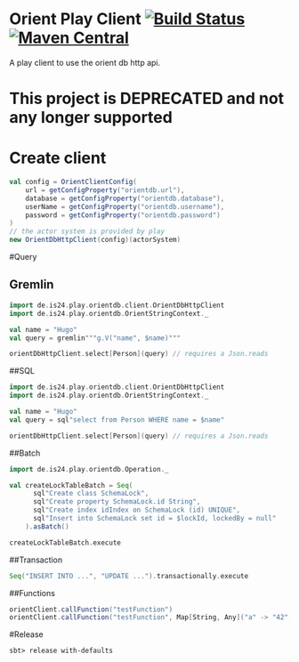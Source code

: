 # Orient Play Client [![Build Status](https://travis-ci.org/ImmobilienScout24/play-orientdb-client.svg)](https://travis-ci.org/ImmobilienScout24/play-orientdb-client) [![Maven Central](https://maven-badges.herokuapp.com/maven-central/de.is24/play-orientdb-client_2.11/badge.svg)](https://maven-badges.herokuapp.com/maven-central/de.is24/play-orientdb-client_2.11)
A play client to use the orient db http api.

# This project is DEPRECATED and not any longer supported

# Create client
```scala
val config = OrientClientConfig(
    url = getConfigProperty("orientdb.url"),
    database = getConfigProperty("orientdb.database"),
    userName = getConfigProperty("orientdb.username"),
    password = getConfigProperty("orientdb.password")
)
// the actor system is provided by play
new OrientDbHttpClient(config)(actorSystem)
```

#Query
## Gremlin
```scala
import de.is24.play.orientdb.client.OrientDbHttpClient
import de.is24.play.orientdb.OrientStringContext._

val name = "Hugo"
val query = gremlin"""g.V("name", $name)"""

orientDbHttpClient.select[Person](query) // requires a Json.reads
```

##SQL
```scala
import de.is24.play.orientdb.client.OrientDbHttpClient
import de.is24.play.orientdb.OrientStringContext._

val name = "Hugo"
val query = sql"select from Person WHERE name = $name"

orientDbHttpClient.select[Person](query) // requires a Json.reads
```

##Batch
```scala
import de.is24.play.orientdb.Operation._

val createLockTableBatch = Seq(
      sql"Create class SchemaLock",
      sql"Create property SchemaLock.id String",
      sql"Create index idIndex on SchemaLock (id) UNIQUE",
      sql"Insert into SchemaLock set id = $lockId, lockedBy = null"
    ).asBatch()

createLockTableBatch.execute
```

##Transaction
```scala
Seq("INSERT INTO ...", "UPDATE ...").transactionally.execute
```

##Functions
```scala
orientClient.callFunction("testFunction")
orientClient.callFunction("testFunction", Map[String, Any]("a" -> "42", "b" -> 42, "c" -> false))
```
#Release

    sbt> release with-defaults
